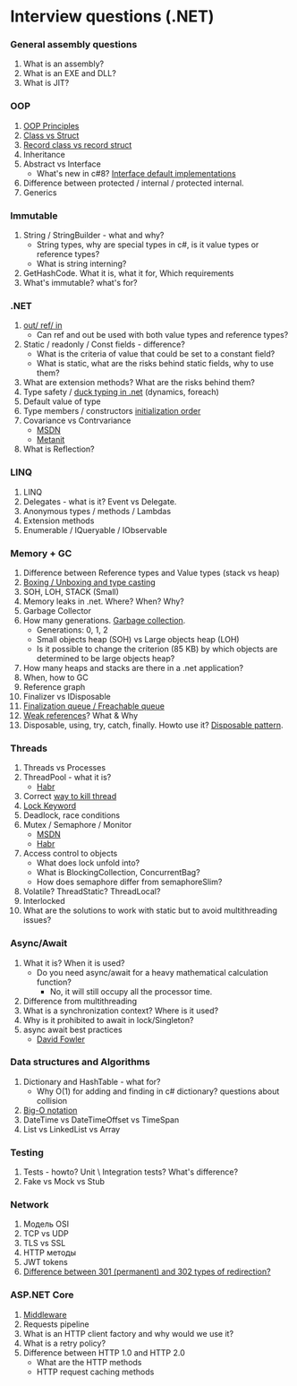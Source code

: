 # Interview questions (.NET)

### General assembly questions
1. What is an assembly? 
2. What is an EXE and DLL? 
3. What is JIT?

### OOP
1. [OOP Principles](https://habr.com/ru/company/otus/blog/525336/)
2. [Class vs Struct](https://c-sharp.pro/классы-или-структуры-в-чем-отличия/)
3. [Record class vs record struct](https://falberthen.github.io/posts/cs10-records/)
4. Inheritance
5. Abstract vs Interface
    - What's new in c#8? [Interface default implementations](https://devblogs.microsoft.com/dotnet/default-implementations-in-interfaces/)
6. Difference between protected / internal / protected internal.
7. Generics

### Immutable
1. String / StringBuilder - what and why?
    - String types, why are special types in c#, is it value types or reference types?
    - What is string interning?
2. GetHashCode. What it is, what it for, Which requirements
3. What's immutable? what's for?

### .NET
1. [out/ ref/ in](https://www.pluralsight.com/guides/csharp-in-out-ref-parameters)
   - Can ref and out be used with both value types and reference types?
2. Static / readonly / Const fields - difference?
    - What is the criteria of value that could be set to a constant field?
    - What is static, what are the risks behind static fields, why to use them?
3. What are extension methods? What are the risks behind them?
4. Type safety / [duck typing in .net](https://stackoverflow.com/questions/21278078/what-is-interface-duck-typing) (dynamics, foreach)
5. Default value of type
6. Type members / constructors [initialization order](https://stackoverflow.com/questions/40139099/auto-property-initialization-il-instruction-order)
7. Covariance vs Contrvariance
   - [MSDN](https://learn.microsoft.com/en-us/dotnet/standard/generics/covariance-and-contravariance)
   - [Metanit](https://metanit.com/sharp/tutorial/3.27.php)
8. What is Reflection?

### LINQ
1. LINQ
2. Delegates - what is it? Event vs Delegate.
3. Anonymous types / methods / Lambdas
4. Extension methods
5. Enumerable / IQueryable / IObservable

### Memory + GC
1. Difference between Reference types and Value types (stack vs heap)
2. [Boxing / Unboxing and type casting](https://learn.microsoft.com/en-us/dotnet/csharp/programming-guide/types/boxing-and-unboxing)
3. SOH, LOH, STACK (Small)
4. Memory leaks in .net. Where? When? Why?
5. Garbage Collector
6. How many generations. [Garbage collection](https://learn.microsoft.com/ru-ru/dotnet/standard/garbage-collection/fundamentals).
    - Generations: 0, 1, 2
    - Small objects heap (SOH) vs Large objects heap (LOH)
    - Is it possible to change the criterion (85 KB) by which objects are determined to be large objects heap?
7. How many heaps and stacks are there in a .net application?
8. When, how to GC
9. Reference graph
10. Finalizer vs IDisposable
11. [Finalization queue / Freachable queue](https://nabacg.wordpress.com/2012/03/11/what-do-you-know-about-freachable-queue/)
12. [Weak references](https://learn.microsoft.com/en-us/dotnet/standard/garbage-collection/weak-references)? What & Why
13. Disposable, using, try, catch, finally. Howto use it? [Disposable pattern](https://learn.microsoft.com/en-us/dotnet/standard/design-guidelines/dispose-pattern).

### Threads
1. Threads vs Processes
2. ThreadPool - what it is?
   - [Habr](https://habr.com/ru/articles/654101/)
3. Correct [way to kill thread](https://dotnettutorials.net/lesson/how-to-terminate-a-thread-in-csharp/#:~:text=How%20to%20Terminate%20a%20Thread%20in%20C%23%3F,exception%2C%20the%20thread%20is%20terminated.)
4. [Lock Keyword](https://www.c-sharpcorner.com/UploadFile/de41d6/monitor-and-lock-in-C-Sharp/)
5. Deadlock, race conditions
6. Mutex / Semaphore / Monitor
   - [MSDN](https://learn.microsoft.com/en-us/dotnet/standard/threading/overview-of-synchronization-primitives)
   - [Habr](https://habr.com/ru/articles/459514/)
7. Access control to objects
   - What does lock unfold into?
   - What is BlockingСollection, ConcurrentBag?
   - How does semaphore differ from semaphoreSlim?
8. Volatile? ThreadStatic? ThreadLocal?
9. Interlocked
10. What are the solutions to work with static but to avoid multithreading issues?

### Async/Await
1. What it is? When it is used?
   - Do you need async/await for a heavy mathematical calculation function?
     - No, it will still occupy all the processor time.
2. Difference from multithreading
3. What is a synchronization context? Where is it used?
4. Why is it prohibited to await in lock/Singleton?
5. async await best practices
   - [David Fowler](https://github.com/davidfowl/AspNetCoreDiagnosticScenarios/blob/master/AsyncGuidance.md)

### Data structures and Algorithms
1. Dictionary and HashTable - what for?
    - Why O(1) for adding and finding in c# dictionary? questions about collision
2. [Big-O notation](https://www.freecodecamp.org/news/big-o-notation-why-it-matters-and-why-it-doesnt-1674cfa8a23c/)
3. DateTime vs DateTimeOffset vs TimeSpan
4. List vs LinkedList vs Array

### Testing
1. Tests - howto? Unit \ Integration tests? What's difference?
2. Fake vs Mock vs Stub

### Network
1. Модель OSI
2. TCP vs UDP
3. TLS vs SSL
4. HTTP методы
5. JWT tokens
6. [Difference between 301 (permanent) and 302 types of redirection?](https://www.domain.com/blog/what-is-a-redirect/)

### ASP.NET Core
1. [Middleware](https://learn.microsoft.com/en-us/aspnet/core/fundamentals/middleware/?view=aspnetcore-6.0)
2. Requests pipeline
3. What is an HTTP client factory and why would we use it?
4. What is a retry policy?
5. Difference between HTTP 1.0 and HTTP 2.0
   - What are the HTTP methods
   - HTTP request caching methods
